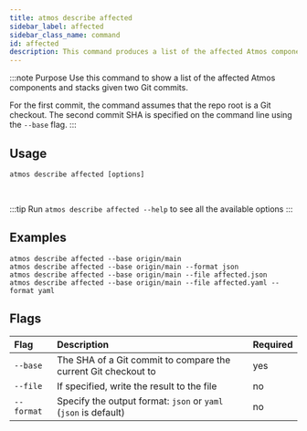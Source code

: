 ```yaml
---
title: atmos describe affected
sidebar_label: affected
sidebar_class_name: command
id: affected
description: This command produces a list of the affected Atmos components and stacks given two Git commits.
---
```


:::note Purpose
Use this command to show a list of the affected Atmos components and stacks given two Git commits.

For the first commit, the command assumes that the repo root is a Git checkout.
The second commit SHA is specified on the command line using the `--base` flag.
:::

## Usage

```shell
atmos describe affected [options]
```

<br/>

:::tip
Run `atmos describe affected --help` to see all the available options
:::

## Examples

```shell
atmos describe affected --base origin/main
atmos describe affected --base origin/main --format json
atmos describe affected --base origin/main --file affected.json
atmos describe affected --base origin/main --file affected.yaml --format yaml
```

## Flags

| Flag       | Description                                                     | Required |
|:-----------|:----------------------------------------------------------------|:---------|
| `--base`   | The SHA of a Git commit to compare the current Git checkout to  | yes      |
| `--file`   | If specified, write the result to the file                      | no       |
| `--format` | Specify the output format: `json` or `yaml` (`json` is default) | no       |
